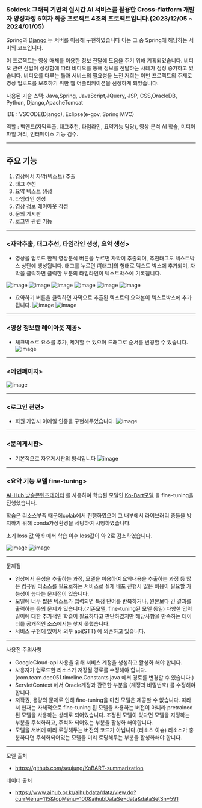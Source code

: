 ### Soldesk 그래픽 기반의 실시간 AI 서비스를 활용한 Cross-flatform 개발자 양성과정 6회차 최종 프로젝트 4조의 프로젝트입니다.(2023/12/05 ~ 2024/01/05)
Spring과 [Django](https://github.com/KimYuKyeong00/Dj.git) 두 서버를 이용해 구현하였습니다 이는 그 중 Spring에 해당하는 서버의 코드입니다.


이 프로젝트는 영상 매체를 이용한 정보 전달에 도움을 주기 위해 기획되었습니다.
비디오 관련 산업이 성장함에 따라 비디오를 통해 정보를 전달하는 사례가 점정 증가하고 있습니다. 비디오를 다루는 툴과 서비스의 필요성을 느낀 저희는 이번 프로젝트의 주제로 영상 업로드를 보조하기 위한 웹 어플리케이션을 선정하게 되었습니다.

사용된 기술 스택: Java,Spring, JavaScript,JQuery, JSP, CSS,OracleDB, Python, Django,ApacheTomcat


IDE : VSCODE(Django), Eclipse(e-gov, Spring MVC)

역할 : 백엔드(자막추출, 태그추천, 타임라인, 요약기능 담당), 영상 분석 AI 학습, 미디어 파일 처리, 인터페이스 기능 검수.

---------------------------------------------------------------------


## 주요 기능 
1. 영상에서 자막(텍스트) 추출
2. 태그 추천
3. 요약 텍스트 생성
4. 타임라인 생성
5. 영상 정보 레이아웃 작성
6. 문의 게시판
7. 로그인 관련 기능



----------------------------------------------------------------------
   

### <자막추출, 태그추천, 타임라인 생성, 요약 생성>
- 영상을 업로드 한뒤 영상분석 버튼을 누르면 자막이 추출되며, 추천태그도 텍스트박스 상단에 생성됩니다. 태그를 누르면 #[태그]의 형태로 텍스트 박스에 추가되며, 자막을 클릭하면 클릭한 부분의 타임라인이 텍스트박스에 기록됩니다.

![image](https://github.com/KimYuKyeong00/Team4_Spring/assets/152937847/507aa20e-5400-421f-86af-bb64216c5799)
![image](https://github.com/KimYuKyeong00/Team4_Spring/assets/152937847/dc9e03dc-62ea-4872-80eb-52ac8b0e685f)
![image](https://github.com/KimYuKyeong00/Team4_Spring/assets/152937847/e6db9ce2-8f56-4a0e-bf0d-dbeaa73cab8b)
![image](https://github.com/KimYuKyeong00/Team4_Spring/assets/152937847/4bea6508-309c-4e88-8ffd-8a650627a005)
![image](https://github.com/KimYuKyeong00/Team4_Spring/assets/152937847/c48f127a-2f3e-4802-9ae9-d28b9f981f89)
![image](https://github.com/KimYuKyeong00/Team4_Spring/assets/152937847/c8221bde-6064-4fac-8109-fcffaf3302d4)

- 요약하기 버튼을 클릭하면 자막으로 추출된 텍스트의 요약본이 텍스트박스에 추가됩니다.
![image](https://github.com/KimYuKyeong00/Team4_Spring/assets/152937847/da439157-23d6-466d-8032-05e33597fb85)
![image](https://github.com/KimYuKyeong00/Team4_Spring/assets/152937847/e7873d3f-9b89-45f6-a640-aa560e9f668c)


----


### <영상 정보란 레이아웃 제공>
- 체크박스로 요소를 추가, 제거할 수 있으며 드래그로 순서를 변경할 수 있습니다.
![image](https://github.com/KimYuKyeong00/Team4_Spring/assets/152937847/60c3558b-c1b1-4d9e-ac67-e50e5fd64fca)


----


### <메인페이지>
![image](https://github.com/KimYuKyeong00/Team4/assets/152937847/5b971acb-f7e8-4bd0-9983-37aa288917eb)

-----

### <로그인 관련>
- 회원 가입시 이메일 인증을 구현해두었습니다.
![image](https://github.com/KimYuKyeong00/Team4/assets/152937847/c5b616cc-aad1-42bb-af72-801a3f6c22e7)


----

### <문의게시판>
- 기본적으로 자유게시판의 형식입니다
![image](https://github.com/KimYuKyeong00/Team4/assets/152937847/489b48cb-5718-471d-8595-aeb9f6148980)


----

### <요약 기능 모델 fine-tuning>

[AI-Hub 방송콘텐츠데이터](https://www.aihub.or.kr/aihubdata/data/view.do?currMenu=115&topMenu=100&aihubDataSe=data&dataSetSn=591) 를 사용하여 학습된 모델인 [Ko-Bart모델](https://github.com/seujung/KoBART-summarization) 을 fine-tuning을 진행했습니다.

학습은 리소스부족 때문에colab에서 진행하였으며 그 내부에서 라이브러리 충돌을 방지하기 위해 conda가상환경을 세팅하여 시행하였습니다.

초기 loss 값 약 9 에서 학습 이후 loss값이 약 2로 감소하였습니다.


![image](https://github.com/KimYuKyeong00/Team4/assets/152937847/0b546328-ada7-4a30-a33a-2f050cf352a8)
![image](https://github.com/KimYuKyeong00/Team4/assets/152937847/0617ea79-ff9f-4e65-81be-92440d9c3c61)


----
문제점


- 영상에서 음성을 추출하는 과정, 모델을 이용하여 요약내용을 추출하는 과정 등 많은 컴퓨팅 리소스를 필요로하는 서비스로 실제 배포 진행시 많은 비용이 필요할 가능성이 높다는 문제점이 있습니다.
- 모델에 너무 짧은 텍스트가 입력되면 특정 단어를 반복하거나, 원본보다 긴 결과를 출력하는 등의 문제가 있습니다.(기존모델, fine-tuning된 모델 동일) 다양한 입력 길이에 대한 추가적인 학습이 필요하다고 판단하였지만 해당사항을 만족하는 데이터를 공개적인 소스에서는 찾지 못했습니다.
- 서비스 구현에 있어서 외부 api(STT) 에 의존하고 있습니다.



----
사용전 주의사항 
- GoogleCloud-api 사용을 위해 서비스 계정을 생성하고 활성화 해야 합니다.
- 사용자가 업로드한 리소스가 저장될 경로를 수정해야 합니다. (com.team.dec051.timeline.Constants.java 에서 경로를 변경할 수 있습니다.)
- ServletContext 에서 Oracle계정과 관련한 부분을 (계정과 비밀번호) 를 수정해야합니다.
- 저작권, 용량의 문제로 인해 fine-tuning을 마친 모델은 제공할 수 없습니다. 따라서 현재는 자체적으로 fine-tuning 된 모델을 사용하는 버전이 아니라 pretrained된 모델을 사용하는 상태로 되어있습니다. 조정된 모델이 있다면 모델을 지정하는 부분을 주석화하고, 주석화 되어있는 부분을 활성화 해야합니다.
- 모델을 서버에 미리 로딩해두는 버전의 코드가 아닙니다.(리소스 이슈) 리소스가 충분하다면 주석화되어있는 모델을 미리 로딩해두는 부분을 활성화해야 합니다.


----
모델 출처 
- https://github.com/seujung/KoBART-summarization

데이터 출처
- https://www.aihub.or.kr/aihubdata/data/view.do?currMenu=115&topMenu=100&aihubDataSe=data&dataSetSn=591
